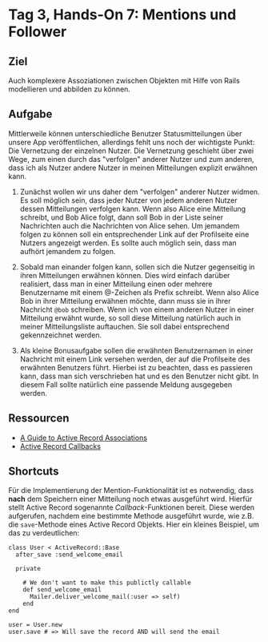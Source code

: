 # Tag 3, Hands-On 7: Mentions und Follower

## Ziel

Auch komplexere Assoziationen zwischen Objekten mit Hilfe von Rails
modellieren und abbilden zu können.

## Aufgabe

Mittlerweile können unterschiedliche Benutzer Statusmitteilungen über unsere
App veröffentlichen, allerdings fehlt uns noch der wichtigste Punkt: Die
Vernetzung der einzelnen Nutzer. Die Vernetzung geschieht über zwei Wege, zum
einen durch das "verfolgen" anderer Nutzer und zum anderen, dass ich als
Nutzer andere Nutzer in meinen Mitteilungen explizit erwähnen kann.

1. Zunächst wollen wir uns daher dem "verfolgen" anderer Nutzer widmen. Es
soll möglich sein, dass jeder Nutzer von jedem anderen Nutzer dessen
Mitteilungen verfolgen kann. Wenn also Alice eine Mitteilung schreibt, und Bob
Alice folgt, dann soll Bob in der Liste seiner Nachrichten auch die
Nachrichten von Alice sehen. Um jemandem folgen zu können soll ein
entsprechender Link auf der Profilseite eine Nutzers angezeigt werden. Es
sollte auch möglich sein, dass man aufhört jemandem zu folgen.

2. Sobald man einander folgen kann, sollen sich die Nutzer gegenseitig in
ihren Mitteilungen erwähnen können. Dies wird einfach darüber realisiert, dass
man in einer Mitteilung einen oder mehrere Benutzername mit einem @-Zeichen
als Prefix schreibt. Wenn also Alice Bob in ihrer Mitteilung erwähnen möchte,
dann muss sie in ihrer Nachricht `@bob` schreiben. Wenn ich von einem anderen
Nutzer in einer Mitteilung erwähnt wurde, so soll diese Mitteilung natürlich
auch in meiner Mitteilungsliste auftauchen. Sie soll dabei entsprechend
gekennzeichnet werden.

3. Als kleine Bonusaufgabe sollen die erwähnten Benutzernamen in einer
Nachricht mit einem Link versehen werden, der auf die Profilseite des
erwähnten Benutzers führt. Hierbei ist zu beachten, dass es passieren kann,
dass man sich verschrieben hat und es den Benutzer nicht gibt. In diesem Fall
sollte natürlich eine passende Meldung ausgegeben werden.

## Ressourcen

* [A Guide to Active Record Associations](http://guides.rails.info/association_basics.html "A Guide to Active Record Associations")
* [Active Record Callbacks](http://guides.rails.info/activerecord_validations_callbacks.html#callbacks-overview "Active Record Validations and Callbacks")

## Shortcuts

Für die Implementierung der Mention-Funktionalität ist es notwendig, dass
**nach** dem Speichern einer Mitteilung noch etwas ausgeführt wird. Hierfür
stellt Active Record sogenannte *Callback*-Funktionen bereit. Diese werden
aufgerufen, nachdem eine bestimmte Methode ausgeführt wurde, wie z.B. die
`save`-Methode eines Active Record Objekts. Hier ein kleines Beispiel, um das
zu verdeutlichen:

    class User < ActiveRecord::Base
      after_save :send_welcome_email

      private

        # We don't want to make this publictly callable
        def send_welcome_email
          Mailer.deliver_welcome_mail(:user => self)
        end
    end

    user = User.new
    user.save # => Will save the record AND will send the email